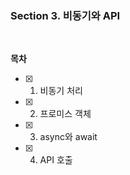 ### Section 3. 비동기와 API

<br>

**목차**

- [x] 1. 비동기 처리
- [x] 2. 프로미스 객체
- [x] 3. async와 await
- [x] 4. API 호출
